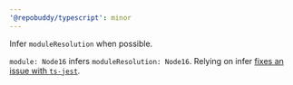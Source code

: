 ```yaml
---
'@repobuddy/typescript': minor
---
```


Infer `moduleResolution` when possible.

`module: Node16` infers `moduleResolution: Node16`.
Relying on infer [fixes an issue with `ts-jest`](https://github.com/kulshekhar/ts-jest/issues/4198#issuecomment-1863407516).
